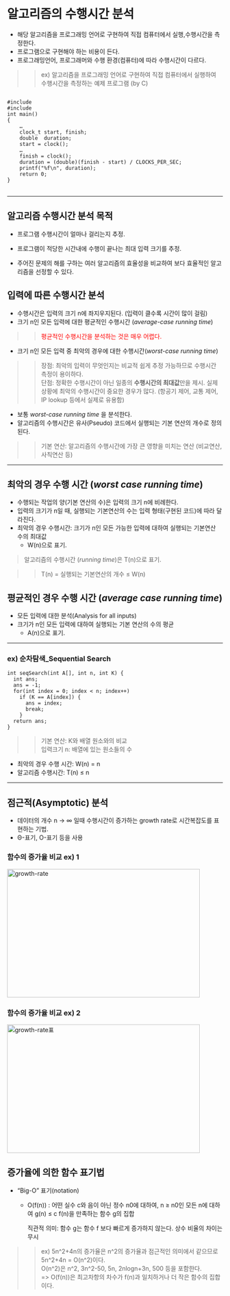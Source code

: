  # 알고리즘의 수행시간 분석
* 해당 알고리즘을 프로그래밍 언어로 구현하여 직접 컴퓨터에서 실행,수행시간을 측정한다.
* 프로그램으로 구현해야 하는 비용이 든다. 
* 프로그래밍언어, 프로그래머와 수행 환경(컴퓨터)에 따라 수행시간이 다르다.
>   >ex) 알고리즘을 프로그래밍 언어로 구현하여 직접 컴퓨터에서 실행하여 수행시간을 측정하는 예제 프로그램 (by C) 
<pre>
<code>
#include <time.h>
#include <stdio.h>
int main()
{
	…
	clock_t start, finish; 
	double  duration; 
	start = clock(); 
	…
	finish = clock(); 
	duration = (double)(finish - start) / CLOCKS_PER_SEC; 
	printf("%f\n", duration); 
	return 0;
}
</code>
</pre>

- - -

알고리즘 수행시간 분석 목적
-------------
* 프로그램 수행시간이 얼마나 걸리는지 추정.

* 프로그램이 적당한 시간내에 수행이 끝나는 최대 입력 크기를 추정.

* 주어진 문제의 해를 구하는 여러 알고리즘의 효율성을 비교하여 보다 효율적인 알고리즘을 선정할 수 있다.

입력에 따른 수행시간 분석
-------------
* 수행시간은 입력의 크기 n에 좌지우지된다. (입력이 클수록 시간이 많이 걸림)
* 크기 n인 모든 입력에 대한 평균적인 수행시간 (_average-case running time_)
>   ><span style="color:red">평균적인 수행시간을 분석하는 것은 매우 어렵다.</span>
* 크기 n인 모든 입력 중 최악의 경우에 대한 수행시간(_worst-case running time_)
>   >장점: 최악의 입력이 무엇인지는 비교적 쉽게 추정 가능하므로 수행시간 측정이 용이하다.   
단점: 정확한 수행시간이 아닌 일종의 **수행시간의 최대값**만을 제시.
실제 상황에 최악의 수행시간이 중요한 경우가 많다. (항공기 제어, 교통 제어, IP lookup 등에서 실제로 유용함)
* 보통 _worst-case running time_ 을 분석한다.
* 알고리즘의 수행시간은 유사(Pseudo) 코드에서 실행되는 기본 연산의 개수로 정의된다.
>   >기본 연산: 알고리즘의 수행시간에 가장 큰 영향을 미치는 연산
              (비교연산, 사칙연산 등)
- - -
최악의 경우 수행 시간 (_worst case running time_)
-------------
  
* 수행되는 작업의 양(기본 연산의 수)은 입력의 크기 n에 비례한다.
* 입력의 크기가 n일 때, 실행되는 기본연산의 수는 입력 형태(구현된 코드)에 따라 달라진다.
* 최악의 경우 수행시간: 크기가 n인 모든 가능한 입력에 대하여 실행되는 기본연산 수의 최대값
  * W(n)으로 표기.
> 알고리즘의 수행시간 (_running time_)은 T(n)으로 표기.

>   >T(n) = 실행되는 기본연산의 개수  ≤  W(n)

평균적인 경우 수행 시간 (_average case running time_)
-------------
  
* 모든 입력에 대한 분석(Analysis for all inputs)
* 크기가 n인 모든 입력에 대하여 실행되는 기본 연산의 수의 평균
  * A(n)으로 표기.
- - -
### ex) 순차탐색_Sequential Search
```
int seqSearch(int A[], int n, int K) { 
  int ans;
  ans = -1;
  for(int index = 0; index < n; index++)
    if (K == A[index]) {
      ans = index;
      break;
    }
  return ans;
}
```

>   >기본 연산: K와 배열 원소와의 비교   
입력크기 n: 배열에 있는 원소들의 수
* 최악의 경우 수행 시간: W(n) = n
* 알고리즘 수행시간: T(n) ≤ n
- - -
점근적(Asymptotic) 분석
-------------
* 데이터의 개수 n → ∞ 일때 수행시간이 증가하는 growth rate로 시간복잡도를 표현하는 기법.
* Θ-표기, Ο-표기 등을 사용

### 함수의 증가율 비교 ex) 1

<img src="C:\Users\hsryu\Desktop\TIL\Algorithm\growth-rate.JPG" width="450px" height="300px" alt="growth-rate"></img><br/>

### 함수의 증가율 비교 ex) 2
<img src="C:\Users\hsryu\Desktop\TIL\Algorithm\growth-rate표.JPG" width="450px" height="300px" alt="growth-rate표"></img><br/>

증가율에 의한 함수 표기법
-------------
* “Big-O” 표기(notation)
  * O(f(n)) : 어떤 실수 c와 음이 아닌 정수 n0에 대하여, n ≥ n0인 모든 n에 대하여 g(n) ≤ c f(n)을 만족하는 함수 g의 집합

    직관적 의미: 함수 g는 함수 f 보다 빠르게 증가하지 않는다. 상수 비율의 차이는 무시
>   >ex) 5n^2+4n의 증가율은 n^2의 증가율과 점근적인 의미에서 같으므로 5n^2+4n = O(n^2)이다.   
O(n^2)은 n^2, 3n^2-50, 5n, 2nlogn+3n, 500 등을 포함한다.   
=> O(f(n))은 최고차항의 차수가 f(n)과 일치하거나 더 작은 함수의 집합이다.






